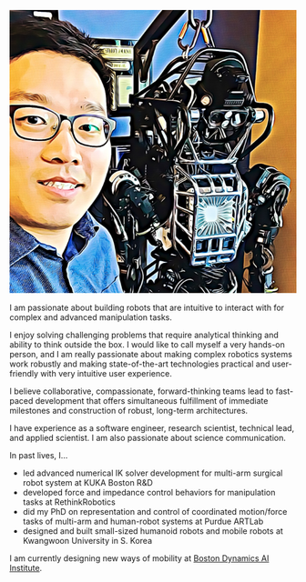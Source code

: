 ![image](/images/andy-profile-photo.png#floatleft)

I am passionate about building robots that are intuitive to interact with for complex and advanced manipulation tasks.

I enjoy solving challenging problems that require analytical thinking and ability to think outside the box. I would like to call myself a very hands-on person, and I am really passionate about making complex robotics systems work robustly and making state-of-the-art technologies practical and user-friendly with very intuitive user experience.

I believe collaborative, compassionate, forward-thinking teams lead to fast-paced development that offers simultaneous fulfillment of immediate milestones and construction of robust, long-term architectures.

I have experience as a software engineer, research scientist, technical lead, and applied scientist. I am also passionate about science communication.

In past lives, I…

- led advanced numerical IK solver development for multi-arm surgical robot system at KUKA Boston R&D
- developed force and impedance control behaviors for manipulation tasks at RethinkRobotics
- did my PhD on representation and control of coordinated motion/force tasks of multi-arm and human-robot systems at Purdue ARTLab
- designed and built small-sized humanoid robots and mobile robots at Kwangwoon University in S. Korea

I am currently designing new ways of mobility at [Boston Dynamics AI Institute](https://theaiinstitute.com/).


